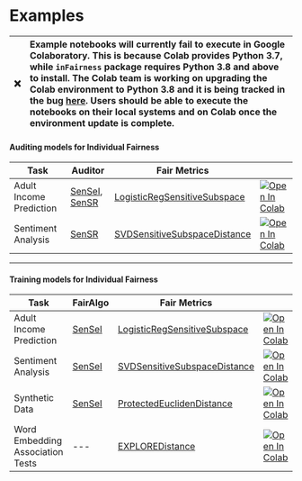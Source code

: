 # Examples

:x: | Example notebooks will currently fail to execute in Google Colaboratory. This is because Colab provides Python 3.7, while `inFairness` package requires Python 3.8 and above to install. The Colab team is working on upgrading the Colab environment to Python 3.8 and it is being tracked in the bug [here](https://github.com/googlecolab/colabtools/issues/1880). Users should be able to execute the notebooks on their local systems and on Colab once the environment update is complete.
:---: | :---

#### Auditing models for Individual Fairness
| Task      | Auditor | Fair Metrics |  |
| ----------- | ----------- | ----------- | ----------- |
| Adult Income Prediction      | [SenSeI](https://ibm.github.io/inFairness/reference/auditors.html#sensei-auditor), [SenSR](https://ibm.github.io/inFairness/reference/auditors.html#sensr-auditor) |  [LogisticRegSensitiveSubspace](https://ibm.github.io/inFairness/reference/distances.html#logistic-regression-sensitive-subspace-distance-metric) |  [![Open In Colab](https://colab.research.google.com/assets/colab-badge.svg)](https://githubtocolab.com/IBM/inFairness/blob/main/examples/adult-income-prediction/adult_income_prediction.ipynb)     |
| Sentiment Analysis   | [SenSR](https://ibm.github.io/inFairness/reference/auditors.html#sensr-auditor) | [SVDSensitiveSubspaceDistance](https://ibm.github.io/inFairness/reference/distances.html#svd-sensitive-subspace) |  [![Open In Colab](https://colab.research.google.com/assets/colab-badge.svg)](https://githubtocolab.com/IBM/inFairness/blob/main/examples/sentiment-analysis/sentiment_analysis_demo.ipynb)    |

-------

#### Training models for Individual Fairness
| Task      | FairAlgo | Fair Metrics |  |
| ----------- | ----------- | ----------- | ----------- |
| Adult Income Prediction      | [SenSeI](https://ibm.github.io/inFairness/reference/algorithms.html#sensei-sensitive-set-invariance) |  [LogisticRegSensitiveSubspace](https://ibm.github.io/inFairness/reference/distances.html#logistic-regression-sensitive-subspace-distance-metric) |  [![Open In Colab](https://colab.research.google.com/assets/colab-badge.svg)](https://githubtocolab.com/IBM/inFairness/blob/main/examples/adult-income-prediction/adult_income_prediction.ipynb)    |
| Sentiment Analysis   | [SenSeI](https://ibm.github.io/inFairness/reference/algorithms.html#sensei-sensitive-set-invariance) | [SVDSensitiveSubspaceDistance](https://ibm.github.io/inFairness/reference/distances.html#svd-sensitive-subspace) |  [![Open In Colab](https://colab.research.google.com/assets/colab-badge.svg)](https://githubtocolab.com/IBM/inFairness/blob/main/examples/sentiment-analysis/sentiment_analysis_demo.ipynb)    |
| Synthetic Data   | [SenSeI](https://ibm.github.io/inFairness/reference/algorithms.html#sensei-sensitive-set-invariance) | [ProtectedEuclidenDistance](https://ibm.github.io/inFairness/reference/distances.html#protected-euclidean-distance) |  [![Open In Colab](https://colab.research.google.com/assets/colab-badge.svg)](https://githubtocolab.com/IBM/inFairness/blob/main/examples/synthetic-data/synthetic_data_demo.ipynb)      |
| Word Embedding Association Tests | --- |  [EXPLOREDistance](https://ibm.github.io/inFairness/reference/distances.html#explore-embedded-xenial-pairs-logistic-regression)  |  [![Open In Colab](https://colab.research.google.com/assets/colab-badge.svg)](https://githubtocolab.com/IBM/inFairness/blob/main/examples/word-embedding-association-test/weat-explore.ipynb)      |
